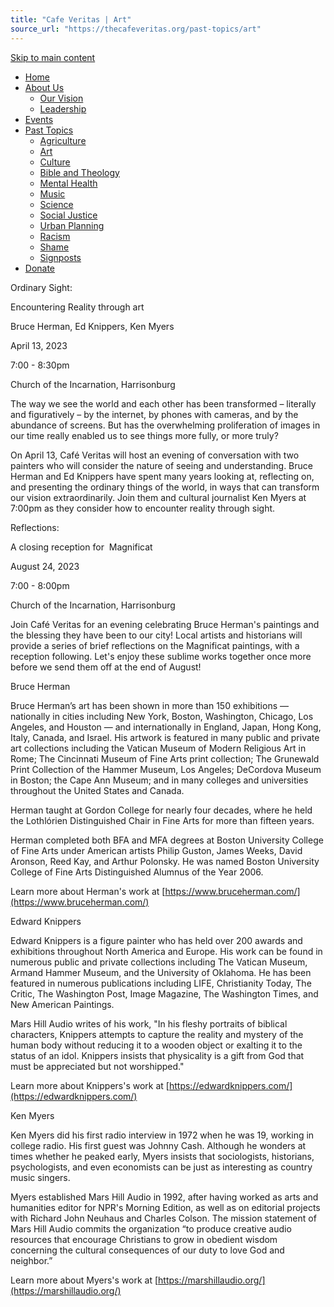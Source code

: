```yaml
---
title: "Cafe Veritas | Art"
source_url: "https://thecafeveritas.org/past-topics/art"
---
```

[Skip to main content](#sections)

*   [Home](https://thecafeveritas.org/home)
*   [About Us](https://thecafeveritas.org/about-us/our-vision)
    *   [Our Vision](https://thecafeveritas.org/about-us/our-vision)
    *   [Leadership](https://thecafeveritas.org/about-us/leadership)
*   [Events](https://thecafeveritas.org/events)
*   [Past Topics](https://thecafeveritas.org/past-topics)
    *   [Agriculture](https://thecafeveritas.org/past-topics/agriculture)
    *   [Art](https://thecafeveritas.org/past-topics/art)
    *   [Culture](https://thecafeveritas.org/past-topics/culture)
    *   [Bible and Theology](https://thecafeveritas.org/past-topics/bible-and-theology)
    *   [Mental Health](https://thecafeveritas.org/past-topics/mental-health)
    *   [Music](https://thecafeveritas.org/past-topics/music)
    *   [Science](https://thecafeveritas.org/past-topics/science)
    *   [Social Justice](https://thecafeveritas.org/past-topics/social-justice)
    *   [Urban Planning](https://thecafeveritas.org/past-topics/urban-planning)
    *   [Racism](https://thecafeveritas.org/past-topics/racism)
    *   [Shame](https://thecafeveritas.org/past-topics/shame)
    *   [Signposts](https://thecafeveritas.org/past-topics/signposts)
*   [Donate](https://givebutter.com/8CLfUL)

Ordinary Sight:

Encountering Reality through art

Bruce Herman, Ed Knippers, Ken Myers

April 13, 2023

7:00 - 8:30pm

Church of the Incarnation, Harrisonburg

The way we see the world and each other has been transformed – literally and figuratively – by the internet, by phones with cameras, and by the abundance of screens. But has the overwhelming proliferation of images in our time really enabled us to see things more fully, or more truly?

On April 13, Café Veritas will host an evening of conversation with two painters who will consider the nature of seeing and understanding. Bruce Herman and Ed Knippers have spent many years looking at, reflecting on, and presenting the ordinary things of the world, in ways that can transform our vision extraordinarily. Join them and cultural journalist Ken Myers at 7:00pm as they consider how to encounter reality through sight.

Reflections:

A closing reception for  Magnificat

August 24, 2023

7:00 - 8:00pm

Church of the Incarnation, Harrisonburg

Join Café Veritas for an evening celebrating Bruce Herman's paintings and the blessing they have been to our city! Local artists and historians will provide a series of brief reflections on the Magnificat paintings, with a reception following. Let's enjoy these sublime works together once more before we send them off at the end of August!

Bruce Herman

Bruce Herman’s art has been shown in more than 150 exhibitions — nationally in cities including New York, Boston, Washington, Chicago, Los Angeles, and Houston — and internationally in England, Japan, Hong Kong, Italy, Canada, and Israel. His artwork is featured in many public and private art collections including the Vatican Museum of Modern Religious Art in Rome; The Cincinnati Museum of Fine Arts print collection; The Grunewald Print Collection of the Hammer Museum, Los Angeles; DeCordova Museum in Boston; the Cape Ann Museum; and in many colleges and universities throughout the United States and Canada.

Herman taught at Gordon College for nearly four decades, where he held the Lothlórien Distinguished Chair in Fine Arts for more than fifteen years.

Herman completed both BFA and MFA degrees at Boston University College of Fine Arts under American artists Philip Guston, James Weeks, David Aronson, Reed Kay, and Arthur Polonsky. He was named Boston University College of Fine Arts Distinguished Alumnus of the Year 2006.

Learn more about Herman's work at [https://www.bruceherman.com/](https://www.bruceherman.com/)

Edward Knippers

Edward Knippers is a figure painter who has held over 200 awards and exhibitions throughout North America and Europe. His work can be found in numerous public and private collections including The Vatican Museum, Armand Hammer Museum, and the University of Oklahoma. He has been featured in numerous publications including LIFE, Christianity Today, The Critic, The Washington Post, Image Magazine, The Washington Times, and New American Paintings.

Mars Hill Audio writes of his work, "In his fleshy portraits of biblical characters, Knippers attempts to capture the reality and mystery of the human body without reducing it to a wooden object or exalting it to the status of an idol. Knippers insists that physicality is a gift from God that must be appreciated but not worshipped."

Learn more about Knippers's work at [https://edwardknippers.com/](https://edwardknippers.com/)

Ken Myers

Ken Myers did his first radio interview in 1972 when he was 19, working in college radio. His first guest was Johnny Cash. Although he wonders at times whether he peaked early, Myers insists that sociologists, historians, psychologists, and even economists can be just as interesting as country music singers.

Myers established Mars Hill Audio in 1992, after having worked as arts and humanities editor for NPR's Morning Edition, as well as on editorial projects with Richard John Neuhaus and Charles Colson. The mission statement of Mars Hill Audio commits the organization “to produce creative audio resources that encourage Christians to grow in obedient wisdom concerning the cultural consequences of our duty to love God and neighbor.”

Learn more about Myers's work at [https://marshillaudio.org/](https://marshillaudio.org/)